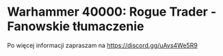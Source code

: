 # Warhammer 40000: Rogue Trader - Fanowskie tłumaczenie

Po więcej informacji zapraszam na https://discord.gg/uAvs4We5R9
